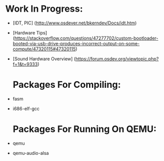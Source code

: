   # Work In Progress:
- [IDT, PIC] (http://www.osdever.net/bkerndev/Docs/idt.htm)
- [Hardware Tips] (https://stackoverflow.com/questions/47277702/custom-bootloader-booted-via-usb-drive-produces-incorrect-output-on-some-compute/47320115#47320115)
- [Sound Hardware Overview] (https://forum.osdev.org/viewtopic.php?f=1&t=9333)

  # Packages For Compiling:
- fasm
- i686-elf-gcc

  # Packages For Running On QEMU:
- qemu
- qemu-audio-alsa
